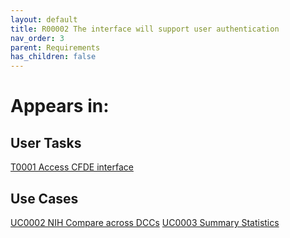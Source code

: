```yaml
---
layout: default
title: R00002 The interface will support user authentication
nav_order: 3
parent: Requirements
has_children: false
---
```


# Appears in:


## User Tasks

[T0001 Access CFDE interface](../user-tasks/access-cfde-portal.md)


## Use Cases

[UC0002 NIH Compare across DCCs](../use-cases/multi-compare-custodian.md)
[UC0003 Summary Statistics](../use-cases/summary-statistics.md)
